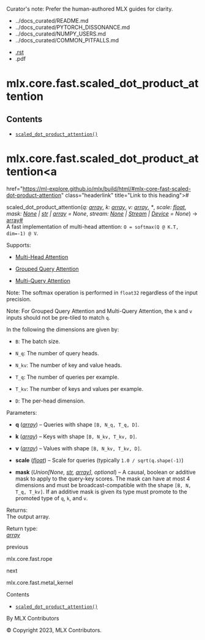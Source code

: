 Curator's note: Prefer the human-authored MLX guides for clarity.
- ../docs_curated/README.md
- ../docs_curated/PYTORCH_DISSONANCE.md
- ../docs_curated/NUMPY_USERS.md
- ../docs_curated/COMMON_PITFALLS.md


<div id="main-content" class="bd-main" role="main">

<div class="sbt-scroll-pixel-helper">

</div>

<div class="bd-content">

<div class="bd-article-container">

<div class="bd-header-article d-print-none">

<div class="header-article-items header-article__inner">

<div class="header-article-items__start">

<div class="header-article-item">

<span class="fa-solid fa-bars"></span>

</div>

</div>

<div class="header-article-items__end">

<div class="header-article-item">

<div class="article-header-buttons">

<a href="https://github.com/ml-explore/mlx"
class="btn btn-sm btn-source-repository-button"
data-bs-placement="bottom" data-bs-toggle="tooltip" target="_blank"
title="Source repository"><span class="btn__icon-container"> <em></em>
</span></a>

<div class="dropdown dropdown-download-buttons">

- <a
  href="https://ml-explore.github.io/mlx/build/html/_sources/python/_autosummary/mlx.core.fast.scaled_dot_product_attention.rst"
  class="btn btn-sm btn-download-source-button dropdown-item"
  data-bs-placement="left" data-bs-toggle="tooltip" target="_blank"
  title="Download source file"><span class="btn__icon-container">
  <em></em> </span> <span class="btn__text-container">.rst</span></a>
- <span class="btn__icon-container"> </span>
  <span class="btn__text-container">.pdf</span>

</div>

<span class="btn__icon-container"> </span>

<span class="fa-solid fa-list"></span>

</div>

</div>

</div>

</div>

</div>

<div id="jb-print-docs-body" class="onlyprint">

# mlx.core.fast.scaled_dot_product_attention

<div id="print-main-content">

<div id="jb-print-toc">

<div>

## Contents

</div>

- <a
  href="https://ml-explore.github.io/mlx/build/html/#mlx.core.fast.scaled_dot_product_attention"
  class="reference internal nav-link"><span class="pre"><code
  class="docutils literal notranslate">scaled_dot_product_attention()</code></span></a>

</div>

</div>

</div>

<div id="searchbox">

</div>

<div id="mlx-core-fast-scaled-dot-product-attention" class="section">

# mlx.core.fast.scaled_dot_product_attention<a
href="https://ml-explore.github.io/mlx/build/html/#mlx-core-fast-scaled-dot-product-attention"
class="headerlink" title="Link to this heading">#</a>

<span class="sig-name descname"><span class="pre">scaled_dot_product_attention</span></span><span class="sig-paren">(</span>*<span class="n"><span class="pre">q</span></span><span class="p"><span class="pre">:</span></span><span class="w"> </span><span class="n"><a
href="https://ml-explore.github.io/mlx/build/html/python/_autosummary/mlx.core.array.html#mlx.core.array"
class="reference internal" title="mlx.core.array"><span
class="pre">array</span></a></span>*, *<span class="n"><span class="pre">k</span></span><span class="p"><span class="pre">:</span></span><span class="w"> </span><span class="n"><a
href="https://ml-explore.github.io/mlx/build/html/python/_autosummary/mlx.core.array.html#mlx.core.array"
class="reference internal" title="mlx.core.array"><span
class="pre">array</span></a></span>*, *<span class="n"><span class="pre">v</span></span><span class="p"><span class="pre">:</span></span><span class="w"> </span><span class="n"><a
href="https://ml-explore.github.io/mlx/build/html/python/_autosummary/mlx.core.array.html#mlx.core.array"
class="reference internal" title="mlx.core.array"><span
class="pre">array</span></a></span>*, *<span class="o"><span class="pre">\*</span></span>*, *<span class="n"><span class="pre">scale</span></span><span class="p"><span class="pre">:</span></span><span class="w"> </span><span class="n"><a href="https://docs.python.org/3/library/functions.html#float"
class="reference external" title="(in Python v3.13)"><span
class="pre">float</span></a></span>*, *<span class="n"><span class="pre">mask</span></span><span class="p"><span class="pre">:</span></span><span class="w"> </span><span class="n"><a href="https://docs.python.org/3/library/constants.html#None"
class="reference external" title="(in Python v3.13)"><span
class="pre">None</span></a><span class="w"> </span><span class="p"><span class="pre">\|</span></span><span class="w"> </span><a href="https://docs.python.org/3/library/stdtypes.html#str"
class="reference external" title="(in Python v3.13)"><span
class="pre">str</span></a><span class="w"> </span><span class="p"><span class="pre">\|</span></span><span class="w"> </span><a
href="https://ml-explore.github.io/mlx/build/html/python/_autosummary/mlx.core.array.html#mlx.core.array"
class="reference internal" title="mlx.core.array"><span
class="pre">array</span></a></span><span class="w"> </span><span class="o"><span class="pre">=</span></span><span class="w"> </span><span class="default_value"><span class="pre">None</span></span>*, *<span class="n"><span class="pre">stream</span></span><span class="p"><span class="pre">:</span></span><span class="w"> </span><span class="n"><a href="https://docs.python.org/3/library/constants.html#None"
class="reference external" title="(in Python v3.13)"><span
class="pre">None</span></a><span class="w"> </span><span class="p"><span class="pre">\|</span></span><span class="w"> </span><a
href="https://ml-explore.github.io/mlx/build/html/python/_autosummary/stream_class.html#mlx.core.Stream"
class="reference internal" title="mlx.core.Stream"><span
class="pre">Stream</span></a><span class="w"> </span><span class="p"><span class="pre">\|</span></span><span class="w"> </span><a
href="https://ml-explore.github.io/mlx/build/html/python/_autosummary/mlx.core.Device.html#mlx.core.Device"
class="reference internal" title="mlx.core.Device"><span
class="pre">Device</span></a></span><span class="w"> </span><span class="o"><span class="pre">=</span></span><span class="w"> </span><span class="default_value"><span class="pre">None</span></span>*<span class="sig-paren">)</span> <span class="sig-return"><span class="sig-return-icon">→</span> <span class="sig-return-typehint"><a
href="https://ml-explore.github.io/mlx/build/html/python/_autosummary/mlx.core.array.html#mlx.core.array"
class="reference internal" title="mlx.core.array"><span
class="pre">array</span></a></span></span><a
href="https://ml-explore.github.io/mlx/build/html/#mlx.core.fast.scaled_dot_product_attention"
class="headerlink" title="Link to this definition">#</a>  
A fast implementation of multi-head attention:
<span class="pre">`O`</span>` `<span class="pre">`=`</span>` `<span class="pre">`softmax(Q`</span>` `<span class="pre">`@`</span>` `<span class="pre">`K.T,`</span>` `<span class="pre">`dim=-1)`</span>` `<span class="pre">`@`</span>` `<span class="pre">`V`</span>.

Supports:

- <a href="https://arxiv.org/abs/1706.03762"
  class="reference external">Multi-Head Attention</a>

- <a href="https://arxiv.org/abs/2305.13245"
  class="reference external">Grouped Query Attention</a>

- <a href="https://arxiv.org/abs/1911.02150"
  class="reference external">Multi-Query Attention</a>

Note: The softmax operation is performed in
<span class="pre">`float32`</span> regardless of the input precision.

Note: For Grouped Query Attention and Multi-Query Attention, the
<span class="pre">`k`</span> and <span class="pre">`v`</span> inputs
should not be pre-tiled to match <span class="pre">`q`</span>.

In the following the dimensions are given by:

- <span class="pre">`B`</span>: The batch size.

- <span class="pre">`N_q`</span>: The number of query heads.

- <span class="pre">`N_kv`</span>: The number of key and value heads.

- <span class="pre">`T_q`</span>: The number of queries per example.

- <span class="pre">`T_kv`</span>: The number of keys and values per
  example.

- <span class="pre">`D`</span>: The per-head dimension.

Parameters<span class="colon">:</span>  
- **q** (<a
  href="https://ml-explore.github.io/mlx/build/html/python/_autosummary/mlx.core.array.html#mlx.core.array"
  class="reference internal" title="mlx.core.array"><em>array</em></a>)
  – Queries with shape
  <span class="pre">`[B,`</span>` `<span class="pre">`N_q,`</span>` `<span class="pre">`T_q,`</span>` `<span class="pre">`D]`</span>.

- **k** (<a
  href="https://ml-explore.github.io/mlx/build/html/python/_autosummary/mlx.core.array.html#mlx.core.array"
  class="reference internal" title="mlx.core.array"><em>array</em></a>)
  – Keys with shape
  <span class="pre">`[B,`</span>` `<span class="pre">`N_kv,`</span>` `<span class="pre">`T_kv,`</span>` `<span class="pre">`D]`</span>.

- **v** (<a
  href="https://ml-explore.github.io/mlx/build/html/python/_autosummary/mlx.core.array.html#mlx.core.array"
  class="reference internal" title="mlx.core.array"><em>array</em></a>)
  – Values with shape
  <span class="pre">`[B,`</span>` `<span class="pre">`N_kv,`</span>` `<span class="pre">`T_kv,`</span>` `<span class="pre">`D]`</span>.

- **scale**
  (<a href="https://docs.python.org/3/library/functions.html#float"
  class="reference external" title="(in Python v3.13)"><em>float</em></a>)
  – Scale for queries (typically
  <span class="pre">`1.0`</span>` `<span class="pre">`/`</span>` `<span class="pre">`sqrt(q.shape(-1)`</span>)

- **mask** (*Union\[None,*
  <a href="https://docs.python.org/3/library/stdtypes.html#str"
  class="reference external" title="(in Python v3.13)"><em>str</em></a>*,*
  <a
  href="https://ml-explore.github.io/mlx/build/html/python/_autosummary/mlx.core.array.html#mlx.core.array"
  class="reference internal" title="mlx.core.array"><em>array</em></a>*\],*
  *optional*) – A causal, boolean or additive mask to apply to the
  query-key scores. The mask can have at most 4 dimensions and must be
  broadcast-compatible with the shape
  <span class="pre">`[B,`</span>` `<span class="pre">`N,`</span>` `<span class="pre">`T_q,`</span>` `<span class="pre">`T_kv]`</span>.
  If an additive mask is given its type must promote to the promoted
  type of <span class="pre">`q`</span>, <span class="pre">`k`</span>,
  and <span class="pre">`v`</span>.

Returns<span class="colon">:</span>  
The output array.

Return type<span class="colon">:</span>  
<a
href="https://ml-explore.github.io/mlx/build/html/python/_autosummary/mlx.core.array.html#mlx.core.array"
class="reference internal" title="mlx.core.array"><em>array</em></a>

</div>

<div class="prev-next-area">

<a
href="https://ml-explore.github.io/mlx/build/html/python/_autosummary/mlx.core.fast.rope.html"
class="left-prev" title="previous page"><em></em></a>

<div class="prev-next-info">

previous

mlx.core.fast.rope

</div>

<a
href="https://ml-explore.github.io/mlx/build/html/python/_autosummary/mlx.core.fast.metal_kernel.html"
class="right-next" title="next page"></a>

<div class="prev-next-info">

next

mlx.core.fast.metal_kernel

</div>

</div>

</div>

<div class="bd-sidebar-secondary bd-toc">

<div class="sidebar-secondary-items sidebar-secondary__inner">

<div class="sidebar-secondary-item">

<div class="page-toc tocsection onthispage">

Contents

</div>

- <a
  href="https://ml-explore.github.io/mlx/build/html/#mlx.core.fast.scaled_dot_product_attention"
  class="reference internal nav-link"><span class="pre"><code
  class="docutils literal notranslate">scaled_dot_product_attention()</code></span></a>

</div>

</div>

</div>

</div>

<div class="bd-footer-content__inner container">

<div class="footer-item">

By MLX Contributors

</div>

<div class="footer-item">

© Copyright 2023, MLX Contributors.  

</div>

<div class="footer-item">

</div>

<div class="footer-item">

</div>

</div>

</div>
